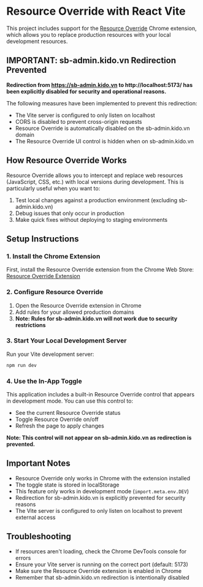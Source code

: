 # Resource Override with React Vite

This project includes support for the [Resource Override](https://chrome.google.com/webstore/detail/resource-override/pkoacgokdfckfpndoffpifphamojphii) Chrome extension, which allows you to replace production resources with your local development resources.

## IMPORTANT: sb-admin.kido.vn Redirection Prevented

**Redirection from https://sb-admin.kido.vn to http://localhost:5173/ has been explicitly disabled for security and operational reasons.**

The following measures have been implemented to prevent this redirection:

- The Vite server is configured to only listen on localhost
- CORS is disabled to prevent cross-origin requests
- Resource Override is automatically disabled on the sb-admin.kido.vn domain
- The Resource Override UI control is hidden when on sb-admin.kido.vn

## How Resource Override Works

Resource Override allows you to intercept and replace web resources (JavaScript, CSS, etc.) with local versions during development. This is particularly useful when you want to:

1. Test local changes against a production environment (excluding sb-admin.kido.vn)
2. Debug issues that only occur in production
3. Make quick fixes without deploying to staging environments

## Setup Instructions

### 1. Install the Chrome Extension

First, install the Resource Override extension from the Chrome Web Store:
[Resource Override Extension](https://chrome.google.com/webstore/detail/resource-override/pkoacgokdfckfpndoffpifphamojphii)

### 2. Configure Resource Override

1. Open the Resource Override extension in Chrome
2. Add rules for your allowed production domains
3. **Note: Rules for sb-admin.kido.vn will not work due to security restrictions**

### 3. Start Your Local Development Server

Run your Vite development server:

```bash
npm run dev
```

### 4. Use the In-App Toggle

This application includes a built-in Resource Override control that appears in development mode. You can use this control to:

- See the current Resource Override status
- Toggle Resource Override on/off
- Refresh the page to apply changes

**Note: This control will not appear on sb-admin.kido.vn as redirection is prevented.**

## Important Notes

- Resource Override only works in Chrome with the extension installed
- The toggle state is stored in localStorage
- This feature only works in development mode (`import.meta.env.DEV`)
- Redirection for sb-admin.kido.vn is explicitly prevented for security reasons
- The Vite server is configured to only listen on localhost to prevent external access

## Troubleshooting

- If resources aren't loading, check the Chrome DevTools console for errors
- Ensure your Vite server is running on the correct port (default: 5173)
- Make sure the Resource Override extension is enabled in Chrome
- Remember that sb-admin.kido.vn redirection is intentionally disabled
